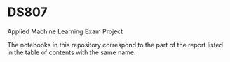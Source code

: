 # DS807
Applied Machine Learning Exam Project

The notebooks in this repository correspond to the part of the report listed in the table of contents with the same name.

